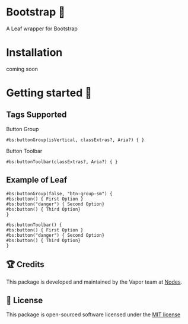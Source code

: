 # Bootstrap 🍃

A Leaf wrapper for Bootstrap


# Installation

coming soon

# Getting started 🚀

## Tags Supported

Button Group

```
#bs:buttonGroup(isVertical, classExtras?, Aria?) { }
```

Button Toolbar

```
#bs:buttonToolbar(classExtras?, Aria?) { }
```


## Example of Leaf

```
#bs:buttonGroup(false, "btn-group-sm") {
#bs:button() { First Option }
#bs:button("danger") { Second Option}
#bs:button() { Third Option}
}

```

```
#bs:buttonToolbar() {
#bs:button() { First Option }
#bs:button("danger") { Second Option}
#bs:button() { Third Option}
}

```

## 🏆 Credits

This package is developed and maintained by the Vapor team at [Nodes](https://www.nodesagency.com).


## 📄 License

This package is open-sourced software licensed under the [MIT license](http://opensource.org/licenses/MIT)
